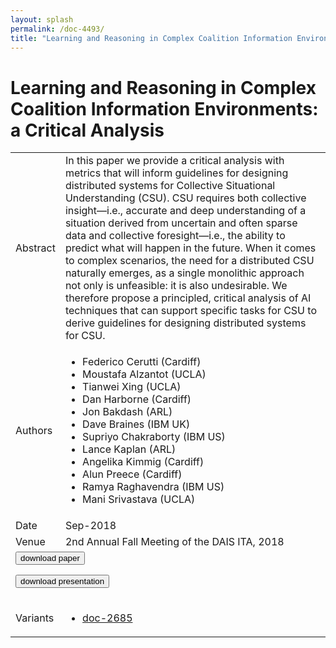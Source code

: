 ```yaml
---
layout: splash
permalink: /doc-4493/
title: "Learning and Reasoning in Complex Coalition Information Environments: a Critical Analysis"
---
```


# Learning and Reasoning in Complex Coalition Information Environments: a Critical Analysis

<table>
    <tbody>
    <tr>
        <td>Abstract</td>
        <td>In this paper we provide a critical analysis with metrics that will inform guidelines for designing distributed systems for Collective Situational Understanding (CSU). CSU requires both collective insight—i.e., accurate and deep understanding of a situation derived from uncertain and often sparse data and collective foresight—i.e., the ability to predict what will happen in the future. When it comes to complex scenarios, the need for a distributed CSU naturally emerges, as a single monolithic approach not only is unfeasible: it is also undesirable. We therefore propose a principled, critical analysis of AI techniques that can support specific tasks for CSU to derive guidelines for designing distributed systems for CSU.</td>
    </tr>
    <tr>
        <td>Authors</td>
        <td>
            <ul>
                <li>Federico Cerutti (Cardiff)</li>
                <li>Moustafa Alzantot (UCLA)</li>
                <li>Tianwei Xing (UCLA)</li>
                <li>Dan Harborne (Cardiff)</li>
                <li>Jon Bakdash (ARL)</li>
                <li>Dave Braines (IBM UK)</li>
                <li>Supriyo Chakraborty (IBM US)</li>
                <li>Lance Kaplan (ARL)</li>
                <li>Angelika Kimmig (Cardiff)</li>
                <li>Alun Preece (Cardiff)</li>
                <li>Ramya Raghavendra (IBM US)</li>
                <li>Mani Srivastava (UCLA)</li>
            </ul>
        </td>
    </tr>
    <tr>
        <td>Date</td>
        <td>Sep-2018</td>
    </tr>
    <tr>
        <td>Venue</td>
        <td>2nd Annual Fall Meeting of the DAIS ITA, 2018</td>
    </tr>
        <tr>
            <td colspan="2">
                <form method="get" action="https://ibm.box.com/v/doc-4493-paper">
                    <button type="submit">download paper</button>
                </form>
                <form method="get" action="https://ibm.box.com/v/doc-4493-slides">
                    <button type="submit">download presentation</button>
                </form>
            </td>
        </tr>
        <tr>
            <td>Variants</td>
            <td>
                <ul>
                    <li><a href="\doc-2685\">doc-2685</a></li>
                </ul>
            </td>
        </tr>
    </tbody>
</table>
